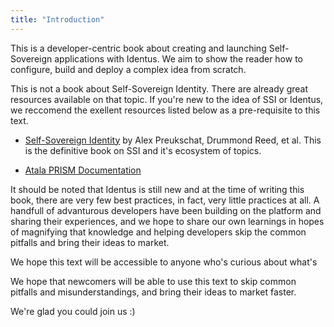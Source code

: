 ```yaml
---
title: "Introduction"
---
```


This is a developer-centric book about creating and launching Self-Sovereign applications with Identus.  We aim to show the reader how to configure, build and deploy a complex idea from scratch.  

This is not a book about Self-Sovereign Identity.  There are already great resources available on that topic.  If you're new to the idea of SSI or Identus, we reccomend the exellent resources listed below as a pre-requisite to this text.


- [Self-Sovereign Identity](https://www.manning.com/books/self-sovereign-identity) by Alex Preukschat, Drummond Reed, et al.  This is the definitive book on SSI and it's ecosystem of topics.  

- [Atala PRISM Documentation](https://docs.atalaprism.io)

It should be noted that Identus is still new and at the time of writing this book, there are very few best practices, in fact, very little practices at all.  A handfull of advanturous developers have been building on the platform and sharing their experiences, and we hope to share our own learnings in hopes of magnifying that knowledge and helping developers skip the common pitfalls and bring their ideas to market.







We hope this text will be accessible to anyone who's curious about what's 


We hope that newcomers will be able to use this text to skip common pitfalls and misunderstandings, and bring their ideas to market faster. 

We're glad you could join us :)